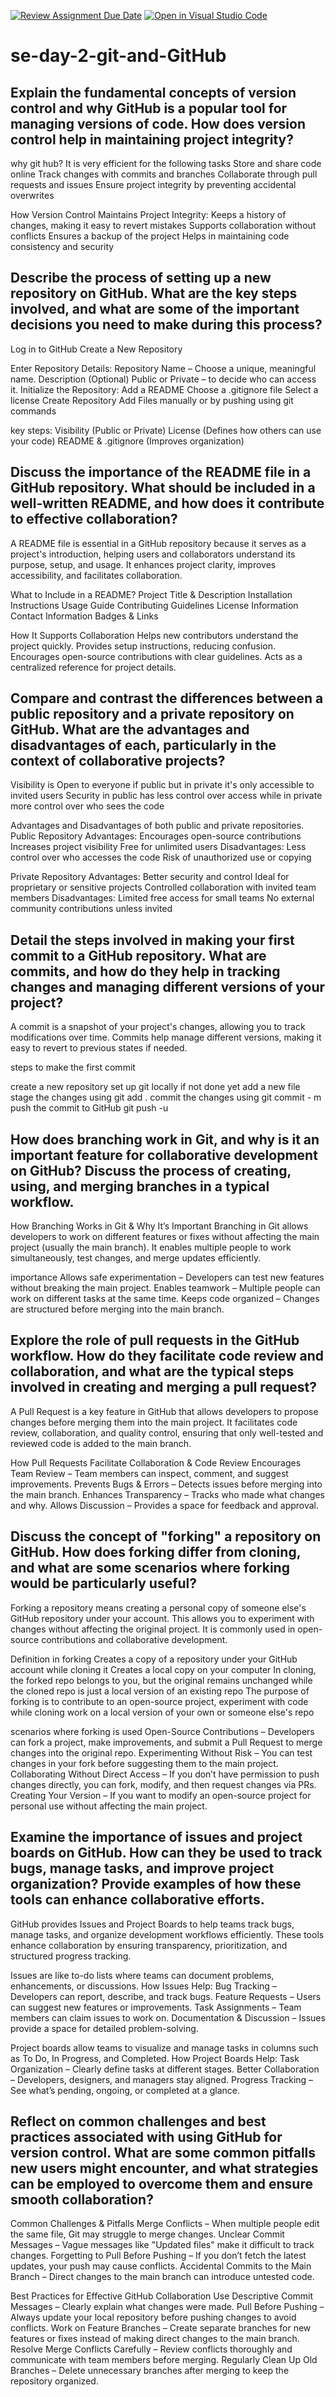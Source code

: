 [![Review Assignment Due Date](https://classroom.github.com/assets/deadline-readme-button-22041afd0340ce965d47ae6ef1cefeee28c7c493a6346c4f15d667ab976d596c.svg)](https://classroom.github.com/a/8wgCKhpZ)
[![Open in Visual Studio Code](https://classroom.github.com/assets/open-in-vscode-2e0aaae1b6195c2367325f4f02e2d04e9abb55f0b24a779b69b11b9e10269abc.svg)](https://classroom.github.com/online_ide?assignment_repo_id=18420691&assignment_repo_type=AssignmentRepo)
# se-day-2-git-and-GitHub
## Explain the fundamental concepts of version control and why GitHub is a popular tool for managing versions of code. How does version control help in maintaining project integrity?
why git hub? It is very efficient for the following tasks 
Store and share code online
Track changes with commits and branches
Collaborate through pull requests and issues
Ensure project integrity by preventing accidental overwrites

How Version Control Maintains Project Integrity:
Keeps a history of changes, making it easy to revert mistakes
Supports collaboration without conflicts
Ensures a backup of the project
Helps in maintaining code consistency and security

## Describe the process of setting up a new repository on GitHub. What are the key steps involved, and what are some of the important decisions you need to make during this process?
Log in to GitHub 
Create a New Repository

Enter Repository Details:
Repository Name – Choose a unique, meaningful name.
Description (Optional)
Public or Private – to decide who can access it.
Initialize the Repository:
Add a README 
Choose a .gitignore file 
Select a license 
Create Repository 
Add Files manually or by pushing using git commands 

key steps:
Visibility (Public or Private)
License (Defines how others can use your code)
README & .gitignore (Improves organization)

## Discuss the importance of the README file in a GitHub repository. What should be included in a well-written README, and how does it contribute to effective collaboration?
A README file is essential in a GitHub repository because it serves as a project's introduction, helping users and collaborators understand its purpose, setup, and usage. It enhances project clarity, improves accessibility, and facilitates collaboration.

What to Include in a  README?
Project Title & Description 
Installation Instructions 
Usage Guide 
Contributing Guidelines 
License Information 
Contact Information
Badges & Links 

How It Supports Collaboration
Helps new contributors understand the project quickly.
Provides setup instructions, reducing confusion.
Encourages open-source contributions with clear guidelines.
Acts as a centralized reference for project details.

## Compare and contrast the differences between a public repository and a private repository on GitHub. What are the advantages and disadvantages of each, particularly in the context of collaborative projects?
Visibility is Open to everyone if public but in private	it's only accessible to invited users
Security in public has less control over access while in private more control over who sees the code

Advantages and Disadvantages of both public and private repositories.
Public Repository
 Advantages:
Encourages open-source contributions
Increases project visibility
Free for unlimited users
 Disadvantages:
Less control over who accesses the code
Risk of unauthorized use or copying

Private Repository
 Advantages:
Better security and control
Ideal for proprietary or sensitive projects
Controlled collaboration with invited team members
 Disadvantages:
Limited free access for small teams
No external community contributions unless invited

## Detail the steps involved in making your first commit to a GitHub repository. What are commits, and how do they help in tracking changes and managing different versions of your project?
A commit is a snapshot of your project's changes, allowing you to track modifications over time. Commits help manage different versions, making it easy to revert to previous states if needed.

steps to make the first commit 

create a new repository
set up git locally if not done yet 
add a new file 
stage the changes using git add .
commit the changes using  git commit - m
push the commit to GitHub git push -u  

## How does branching work in Git, and why is it an important feature for collaborative development on GitHub? Discuss the process of creating, using, and merging branches in a typical workflow.
How Branching Works in Git & Why It’s Important
Branching in Git allows developers to work on different features or fixes without affecting the main project (usually the main branch). It enables multiple people to work simultaneously, test changes, and merge updates efficiently.

importance 
Allows safe experimentation – Developers can test new features without breaking the main project.
Enables teamwork – Multiple people can work on different tasks at the same time.
Keeps code organized – Changes are structured before merging into the main branch.

## Explore the role of pull requests in the GitHub workflow. How do they facilitate code review and collaboration, and what are the typical steps involved in creating and merging a pull request?
A Pull Request is a key feature in GitHub that allows developers to propose changes before merging them into the main project. It facilitates code review, collaboration, and quality control, ensuring that only well-tested and reviewed code is added to the main branch.

How Pull Requests Facilitate Collaboration & Code Review
Encourages Team Review – Team members can inspect, comment, and suggest improvements.
Prevents Bugs & Errors – Detects issues before merging into the main branch.
Enhances Transparency – Tracks who made what changes and why.
Allows Discussion – Provides a space for feedback and approval.

## Discuss the concept of "forking" a repository on GitHub. How does forking differ from cloning, and what are some scenarios where forking would be particularly useful?
Forking a repository means creating a personal copy of someone else's GitHub repository under your account. This allows you to experiment with changes without affecting the original project. It is commonly used in open-source contributions and collaborative development.

Definition in forking Creates a copy of a repository under your GitHub account while cloning it Creates a local copy on your computer 
In cloning, the forked repo belongs to you, but the original remains unchanged while the cloned repo is just a local version of an existing repo
The purpose of forking  is to contribute  to an open-source project, experiment with code while cloning work on a local version of your own or someone else's repo

scenarios where forking is used 
Open-Source Contributions – Developers can fork a project, make improvements, and submit a Pull Request to merge changes into the original repo.
Experimenting Without Risk – You can test changes in your fork before suggesting them to the main project.
Collaborating Without Direct Access – If you don’t have permission to push changes directly, you can fork, modify, and then request changes via PRs.
Creating Your Version – If you want to modify an open-source project for personal use without affecting the main project.

## Examine the importance of issues and project boards on GitHub. How can they be used to track bugs, manage tasks, and improve project organization? Provide examples of how these tools can enhance collaborative efforts.
GitHub provides Issues and Project Boards to help teams track bugs, manage tasks, and organize development workflows efficiently. These tools enhance collaboration by ensuring transparency, prioritization, and structured progress tracking.

Issues are like to-do lists where teams can document problems, enhancements, or discussions.
How Issues Help:
 Bug Tracking – Developers can report, describe, and track bugs.
 Feature Requests – Users can suggest new features or improvements.
 Task Assignments – Team members can claim issues to work on.
 Documentation & Discussion – Issues provide a space for detailed problem-solving.

Project boards allow teams to visualize and manage tasks in columns such as To Do, In Progress, and Completed. 
How Project Boards Help:
 Task Organization – Clearly define tasks at different stages.
 Better Collaboration – Developers, designers, and managers stay aligned.
 Progress Tracking – See what’s pending, ongoing, or completed at a glance.

## Reflect on common challenges and best practices associated with using GitHub for version control. What are some common pitfalls new users might encounter, and what strategies can be employed to overcome them and ensure smooth collaboration?

Common Challenges & Pitfalls
 Merge Conflicts – When multiple people edit the same file, Git may struggle to merge changes.
 Unclear Commit Messages – Vague messages like "Updated files" make it difficult to track changes.
 Forgetting to Pull Before Pushing – If you don’t fetch the latest updates, your push may cause conflicts.
Accidental Commits to the Main Branch – Direct changes to the main branch can introduce untested code.

Best Practices for Effective GitHub Collaboration
Use Descriptive Commit Messages – Clearly explain what changes were made.
Pull Before Pushing – Always update your local repository before pushing changes to avoid conflicts.
 Work on Feature Branches – Create separate branches for new features or fixes instead of making direct changes to the main branch.
 Resolve Merge Conflicts Carefully – Review conflicts thoroughly and communicate with team members before merging.
 Regularly Clean Up Old Branches – Delete unnecessary branches after merging to keep the repository organized.
